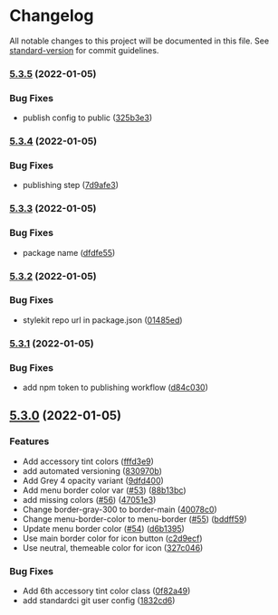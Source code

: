 # Changelog

All notable changes to this project will be documented in this file. See [standard-version](https://github.com/conventional-changelog/standard-version) for commit guidelines.

### [5.3.5](https://github.com/standardnotes/StyleKit/compare/v5.3.4...v5.3.5) (2022-01-05)


### Bug Fixes

* publish config to public ([325b3e3](https://github.com/standardnotes/StyleKit/commit/325b3e319eea9089ef35368f320eaff12ace88b0))

### [5.3.4](https://github.com/standardnotes/StyleKit/compare/v5.3.3...v5.3.4) (2022-01-05)


### Bug Fixes

* publishing step ([7d9afe3](https://github.com/standardnotes/StyleKit/commit/7d9afe3a20f008fc3b0386d1b0d2e4cb720fe7cd))

### [5.3.3](https://github.com/standardnotes/StyleKit/compare/v5.3.2...v5.3.3) (2022-01-05)


### Bug Fixes

* package name ([dfdfe55](https://github.com/standardnotes/StyleKit/commit/dfdfe550d0f02586b951c6a9e6e4e30adaa047b9))

### [5.3.2](https://github.com/standardnotes/StyleKit/compare/v5.3.1...v5.3.2) (2022-01-05)


### Bug Fixes

* stylekit repo url in package.json ([01485ed](https://github.com/standardnotes/StyleKit/commit/01485ed00e646bb61af4e959c8bd2c7609128246))

### [5.3.1](https://github.com/sn-extensions/stylekit/compare/v5.3.0...v5.3.1) (2022-01-05)


### Bug Fixes

* add npm token to publishing workflow ([d84c030](https://github.com/sn-extensions/stylekit/commit/d84c030572f49a7e3396ae1747e941aaf99bfe6a))

## [5.3.0](https://github.com/sn-extensions/stylekit/compare/v5.2.11...v5.3.0) (2022-01-05)


### Features

* Add accessory tint colors ([fffd3e9](https://github.com/sn-extensions/stylekit/commit/fffd3e975670201f3687753634ec1cf4e23ecd40))
* add automated versioning ([830970b](https://github.com/sn-extensions/stylekit/commit/830970bddb498ee21f9a6b09aa48fb3365191c40))
* Add Grey 4 opacity variant ([9dfd400](https://github.com/sn-extensions/stylekit/commit/9dfd400b6809554db2b1310651f515ecadbf27a7))
* Add menu border color var ([#53](https://github.com/sn-extensions/stylekit/issues/53)) ([88b13bc](https://github.com/sn-extensions/stylekit/commit/88b13bce3055f0162b44929a6fd28f571a6da4e9))
* add missing colors ([#56](https://github.com/sn-extensions/stylekit/issues/56)) ([47051e3](https://github.com/sn-extensions/stylekit/commit/47051e301931f28d7ee9ff178f000f9a7c11b6a5))
* Change border-gray-300 to border-main ([40078c0](https://github.com/sn-extensions/stylekit/commit/40078c0dbd9f7b6ce4ffb654bd8bf6b9b3da6dab))
* Change menu-border-color to menu-border ([#55](https://github.com/sn-extensions/stylekit/issues/55)) ([bddff59](https://github.com/sn-extensions/stylekit/commit/bddff5995a4454f3639332d2464362b769c9323a))
* Update menu border color ([#54](https://github.com/sn-extensions/stylekit/issues/54)) ([d6b1395](https://github.com/sn-extensions/stylekit/commit/d6b1395b95b00e9f171a90a6576f227aae8a9b43))
* Use main border color for icon button ([c2d9ecf](https://github.com/sn-extensions/stylekit/commit/c2d9ecfecbdfd1e81bbbfd4831b0895bae049e7f))
* Use neutral, themeable color for icon ([327c046](https://github.com/sn-extensions/stylekit/commit/327c046531016c60fee142ee02d0a1eb0dd82667))


### Bug Fixes

* Add 6th accessory tint color class ([0f82a49](https://github.com/sn-extensions/stylekit/commit/0f82a49970efb982289a354b36beb5890d2ef425))
* add standardci git user config ([1832cd6](https://github.com/sn-extensions/stylekit/commit/1832cd6670d199f3fbe8b81c4c45572387835071))
